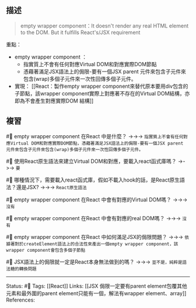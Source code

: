 ## 描述

> empty wrapper component：It doesn't render any real HTML element to the DOM. But it fulfills React's/JSX requirement


重點：
- empty wrapper component ：
	- 指實質上不會有任何對應Virtual DOM和對應實際DOM節點
	- 憑藉著滿足JSX語法上的侷限-要有一個JSX parent 元件來包含子元件來包含(wrap)多個子元件來一次性回傳多個子元件。
- 實現：
[[React：製作empty wrapper component來替代原本要用div包含的子節點，該wrapper component實際上對應著不存在的Virtual DOM結構，亦即為不會產生對應實際DOM 結構]]

## 複習
#🧠 empty wrapper component 在React 中是什麼？ ->->-> `指實質上不會有任何對應Virtual DOM和對應實際DOM節點，憑藉著滿足JSX語法上的侷限-要有一個JSX parent 元件來包含子元件來包含(wrap)多個子元件來一次性回傳多個子元件。`
<!--SR:!2023-07-17,194,250-->

#🧠 使用React原生語法來建立Virtual DOM和對應，要載入react函式庫嗎？ ->->-> `要`
<!--SR:!2023-09-20,190,230-->

#🧠 哪種情況下，需要載入react函式庫，假如不載入hook的話，是React原生語法？還是JSX? ->->-> `React原生語法`
<!--SR:!2023-08-01,194,250-->

#🧠 empty wrapper component 在React 中會有對應的Virtual DOM嗎？ ->->-> `沒有`
<!--SR:!2023-07-17,194,250-->

#🧠 empty wrapper component 在React 中會有對應的real DOM嗎？ ->->-> `沒有`
<!--SR:!2024-11-30,501,250-->

#🧠 empty wrapper component 在React 中如何滿足JSX的侷限問題？ ->->-> `依據著對於createElement語法上的合法性來產出一個empty wrapper component，該wrapper component會包含多個子節點`
<!--SR:!2023-07-17,194,250-->

#🧠 JSX語法上的侷限就一定是React本身無法做到的嗎？ ->->-> `並不是，純粹是語法糖的轉換問題`
<!--SR:!2023-07-17,194,250-->

---
Status: #🌱 
Tags:
[[React]]
Links:
[[JSX 侷限一定要有parent element包覆其他元素和最外圍的parent element只能有一個，解法有wrapper element、array]]
References: